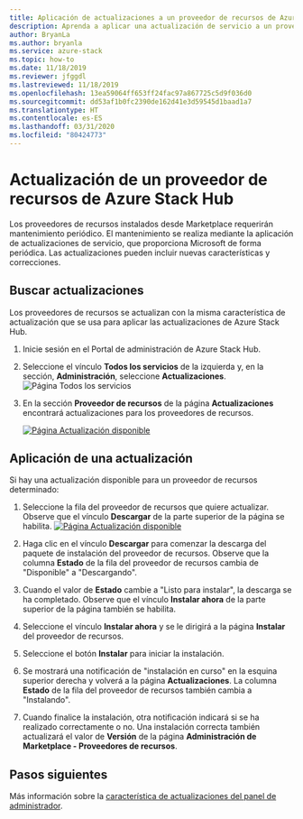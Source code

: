 ```yaml
---
title: Aplicación de actualizaciones a un proveedor de recursos de Azure Stack Hub
description: Aprenda a aplicar una actualización de servicio a un proveedor de recursos de Azure Stack Hub.
author: BryanLa
ms.author: bryanla
ms.service: azure-stack
ms.topic: how-to
ms.date: 11/18/2019
ms.reviewer: jfggdl
ms.lastreviewed: 11/18/2019
ms.openlocfilehash: 13ea59064ff653ff24fac97a867725c5d9f036d0
ms.sourcegitcommit: dd53af1b0fc2390de162d41e3d59545d1baad1a7
ms.translationtype: HT
ms.contentlocale: es-ES
ms.lasthandoff: 03/31/2020
ms.locfileid: "80424773"
---
```

# <a name="how-to-update-an-azure-stack-hub-resource-provider"></a>Actualización de un proveedor de recursos de Azure Stack Hub

Los proveedores de recursos instalados desde Marketplace requerirán mantenimiento periódico. El mantenimiento se realiza mediante la aplicación de actualizaciones de servicio, que proporciona Microsoft de forma periódica. Las actualizaciones pueden incluir nuevas características y correcciones.  

## <a name="check-for-updates"></a>Buscar actualizaciones

Los proveedores de recursos se actualizan con la misma característica de actualización que se usa para aplicar las actualizaciones de Azure Stack Hub.

1. Inicie sesión en el Portal de administración de Azure Stack Hub.
2. Seleccione el vínculo **Todos los servicios** de la izquierda y, en la sección, **Administración**, seleccione **Actualizaciones**.
   ![Página Todos los servicios](media/resource-provider-apply-updates/1-all-services.png)

3. En la sección **Proveedor de recursos** de la página **Actualizaciones** encontrará actualizaciones para los proveedores de recursos.

   [![Página Actualización disponible](media/resource-provider-apply-updates/3-update-available.png)](media/resource-provider-apply-updates/3-update-available.png#lightbox)

## <a name="apply-an-update"></a>Aplicación de una actualización

Si hay una actualización disponible para un proveedor de recursos determinado:

1. Seleccione la fila del proveedor de recursos que quiere actualizar. Observe que el vínculo **Descargar** de la parte superior de la página se habilita.
   [![Página Actualización disponible](media/resource-provider-apply-updates/4-download.png)](media/resource-provider-apply-updates/3-update-available.png#lightbox)

2. Haga clic en el vínculo **Descargar** para comenzar la descarga del paquete de instalación del proveedor de recursos. Observe que la columna **Estado** de la fila del proveedor de recursos cambia de "Disponible" a "Descargando".
3. Cuando el valor de **Estado** cambie a "Listo para instalar", la descarga se ha completado. Observe que el vínculo **Instalar ahora** de la parte superior de la página también se habilita.
4. Seleccione el vínculo **Instalar ahora** y se le dirigirá a la página **Instalar** del proveedor de recursos. 
5. Seleccione el botón **Instalar** para iniciar la instalación.
6. Se mostrará una notificación de "instalación en curso" en la esquina superior derecha y volverá a la página **Actualizaciones**. La columna **Estado** de la fila del proveedor de recursos también cambia a "Instalando".
7. Cuando finalice la instalación, otra notificación indicará si se ha realizado correctamente o no. Una instalación correcta también actualizará el valor de **Versión** de la página **Administración de Marketplace - Proveedores de recursos**.

## <a name="next-steps"></a>Pasos siguientes

Más información sobre la [característica de actualizaciones del panel de administrador](azure-stack-apply-updates.md).
